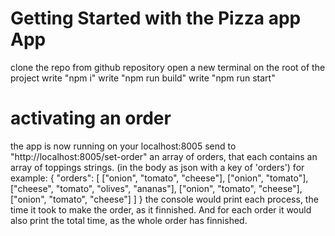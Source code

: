 # Getting Started with the Pizza app App

clone the repo from github repository
open a new terminal on the root of the project
write "npm i"
write "npm run build"
write "npm run start"

# activating an order

the app is now running on your localhost:8005
send to "http://localhost:8005/set-order" an array of orders, that each contains an array
of toppings strings. (in the body as json with a key of 'orders')
for example:
{
"orders": [
["onion", "tomato", "cheese"],
["onion", "tomato"],
["cheese", "tomato", "olives", "ananas"],
["onion", "tomato", "cheese"],
["onion", "tomato", "cheese"]
]
}
the console would print each process, the time it took to make the order, as it finnished.
And for each order it would also print the total time, as the whole order has finnished.
